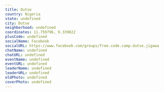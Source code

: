 ```yaml
---
title: Dutse
country: Nigeria
state: undefined
city: Dutse
neighborhood: undefined
coordinates: 11.759796, 9.339822
plusCode: undefined
socialName: Facebook
socialURL: https://www.facebook.com/groups/free.code.camp.dutse.jigawa
chatName: undefined
chatURL: undefined
eventName: undefined
eventURL: undefined
leaderName: undefined
leaderURL: undefined
oldPhoto: undefined
coverPhoto: undefined
---
```

